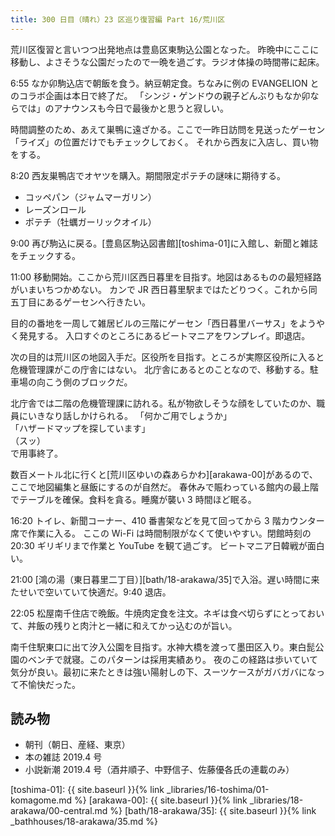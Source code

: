 ```yaml
---
title: 300 日目（晴れ）23 区巡り復習編 Part 16/荒川区
---
```


荒川区復習と言いつつ出発地点は豊島区東駒込公園となった。
昨晩中にここに移動し、よさそうな公園だったので一晩を過ごす。ラジオ体操の時間帯に起床。

6:55 なか卯駒込店で朝飯を食う。納豆朝定食。ちなみに例の EVANGELION とのコラボ企画は本日で終了だ。
「シンジ・ゲンドウの親子どんぶりもなか卯ならでは」のアナウンスも今日で最後かと思うと寂しい。

時間調整のため、あえて巣鴨に遠ざかる。ここで一昨日訪問を見送ったゲーセン「ライズ」の位置だけでもチェックしておく。
それから西友に入店し、買い物をする。

8:20 西友巣鴨店でオヤツを購入。期間限定ポテチの謎味に期待する。

* コッペパン（ジャムマーガリン）
* レーズンロール
* ポテチ（牡蠣ガーリックオイル）

9:00 再び駒込に戻る。[豊島区駒込図書館][toshima-01]に入館し、新聞と雑誌をチェックする。

11:00 移動開始。ここから荒川区西日暮里を目指す。地図はあるものの最短経路がいまいちつかめない。
カンで JR 西日暮里駅まではたどりつく。これから同五丁目にあるゲーセンへ行きたい。

目的の番地を一周して雑居ビルの三階にゲーセン「西日暮里バーサス」をようやく発見する。
入口すぐのところにあるビートマニアをワンプレイ。即退店。

次の目的は荒川区の地図入手だ。区役所を目指す。ところが実際区役所に入ると危機管理課がこの庁舎にはない。
北庁舎にあるとのことなので、移動する。駐車場の向こう側のブロックだ。

北庁舎では二階の危機管理課に訪れる。私が物欲しそうな顔をしていたのか、職員にいきなり話しかけられる。
「何かご用でしょうか」  
「ハザードマップを探しています」  
（スッ）  
で用事終了。

数百メートル北に行くと[荒川区ゆいの森あらかわ][arakawa-00]があるので、ここで地図編集と昼飯にするのが自然だ。
春休みで賑わっている館内の最上階でテーブルを確保。食料を貪る。睡魔が襲い 3 時間ほど眠る。

16:20 トイレ、新聞コーナー、410 番書架などを見て回ってから 3 階カウンター席で作業に入る。
ここの Wi-Fi は時間制限がなくて使いやすい。閉館時刻の 20:30 ギリギリまで作業と YouTube を観て過ごす。
ビートマニア日韓戦が面白い。

21:00 [鴻の湯（東日暮里二丁目）][bath/18-arakawa/35]で入浴。遅い時間に来たせいで空いていて快適だ。9:40 退店。

22:05 松屋南千住店で晩飯。牛焼肉定食を注文。ネギは食べ切らずにとっておいて、丼飯の残りと肉汁と一緒に和えてかっ込むのが旨い。

南千住駅東口に出て汐入公園を目指す。水神大橋を渡って墨田区入り。東白髭公園のベンチで就寝。このパターンは採用実績あり。
夜のこの経路は歩いていて気分が良い。最初に来たときは強い陽射しの下、スーツケースがガバガバになって不愉快だった。

## 読み物

* 朝刊（朝日、産経、東京）
* 本の雑誌 2019.4 号
* 小説新潮 2019.4 号（酒井順子、中野信子、佐藤優各氏の連載のみ）

[toshima-01]: {{ site.baseurl }}{% link _libraries/16-toshima/01-komagome.md %}
[arakawa-00]: {{ site.baseurl }}{% link _libraries/18-arakawa/00-central.md %}
[bath/18-arakawa/35]: {{ site.baseurl }}{% link _bathhouses/18-arakawa/35.md %}
